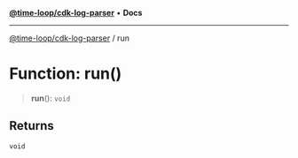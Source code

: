 [**@time-loop/cdk-log-parser**](../README.md) • **Docs**

***

[@time-loop/cdk-log-parser](../README.md) / run

# Function: run()

> **run**(): `void`

## Returns

`void`
